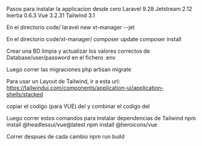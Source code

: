Pasos para instalar la applicacion desde cero
Laravel     9.28
Jetstream   2.12
Inertia     0.6.3
Vue         3.2.31
Tailwind    3.1

En el directorio code/
    laravel new xt-manager --jet

En el directorio code/xt-manager/
    composer update
    composer install

Crear una BD limpia y actualizar los valores correctos de Database/user/password en el fichero .env

Luego correr las migraciones
    php artisan migrate


Para usar un Layout de Tailwind, 
ir a esta url:
https://tailwindui.com/components/application-ui/application-shells/stacked

copiar el codigo (para VUE) del <template> </template> y 
combinar el codigo del <script></script>

Luego correr estos comandos para instalar dependencias de Tailwind
    npm install @headlessui/vue@latest
    npm install @heroicons/vue

Correr despues de cada cambio
    npm run build

